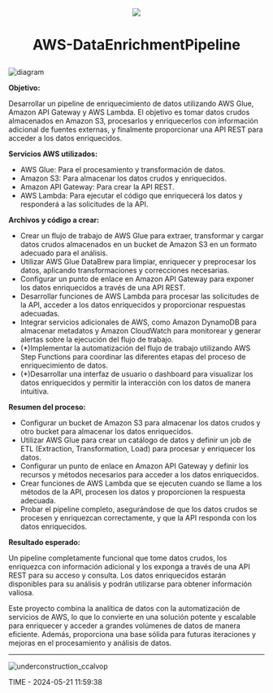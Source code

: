 <p align="center">
<img src="https://github.com/ccalvop/AWS-DataEnrichmentPipeline/assets/126183973/aa5f6aea-a4d2-46c3-9ffe-f818086ba3f2" />
</p>

# <p align="center">AWS-DataEnrichmentPipeline</p>

![diagram](https://github.com/ccalvop/AWS-DataEnrichmentPipeline/assets/126183973/0032b83a-9d8e-4aee-a9c1-02be8c41c34e)

**Objetivo:**

Desarrollar un pipeline de enriquecimiento de datos utilizando AWS Glue, Amazon API Gateway y AWS Lambda. El objetivo es tomar datos crudos almacenados en Amazon S3, procesarlos y enriquecerlos con información adicional de fuentes externas, y finalmente proporcionar una API REST para acceder a los datos enriquecidos.

**Servicios AWS utilizados:**

  - AWS Glue: Para el procesamiento y transformación de datos.
  - Amazon S3: Para almacenar los datos crudos y enriquecidos.
  - Amazon API Gateway: Para crear la API REST.
  - AWS Lambda: Para ejecutar el código que enriquecerá los datos y responderá a las solicitudes de la API.

**Archivos y código a crear:**

  - Crear un flujo de trabajo de AWS Glue para extraer, transformar y cargar datos crudos almacenados en un bucket de Amazon S3 en un formato adecuado para el análisis.
  - Utilizar AWS Glue DataBrew para limpiar, enriquecer y preprocesar los datos, aplicando transformaciones y correcciones necesarias.
  - Configurar un punto de enlace en Amazon API Gateway para exponer los datos enriquecidos a través de una API REST.
  - Desarrollar funciones de AWS Lambda para procesar las solicitudes de la API, acceder a los datos enriquecidos y proporcionar respuestas adecuadas.
  - Integrar servicios adicionales de AWS, como Amazon DynamoDB para almacenar metadatos y Amazon CloudWatch para monitorear y generar alertas sobre la ejecución del flujo de trabajo.
  - (*)Implementar la automatización del flujo de trabajo utilizando AWS Step Functions para coordinar las diferentes etapas del proceso de enriquecimiento de datos.
  - (*)Desarrollar una interfaz de usuario o dashboard para visualizar los datos enriquecidos y permitir la interacción con los datos de manera intuitiva.

**Resumen del proceso:**

  - Configurar un bucket de Amazon S3 para almacenar los datos crudos y otro bucket para almacenar los datos enriquecidos.
  - Utilizar AWS Glue para crear un catálogo de datos y definir un job de ETL (Extraction, Transformation, Load) para procesar y enriquecer los datos.
  - Configurar un punto de enlace en Amazon API Gateway y definir los recursos y métodos necesarios para acceder a los datos enriquecidos.
  - Crear funciones de AWS Lambda que se ejecuten cuando se llame a los métodos de la API, procesen los datos y proporcionen la respuesta adecuada.
  - Probar el pipeline completo, asegurándose de que los datos crudos se procesen y enriquezcan correctamente, y que la API responda con los datos enriquecidos.

**Resultado esperado:**

Un pipeline completamente funcional que tome datos crudos, los enriquezca con información adicional y los exponga a través de una API REST para su acceso y consulta. Los datos enriquecidos estarán disponibles para su análisis y podrán utilizarse para obtener información valiosa.

Este proyecto combina la analítica de datos con la automatización de servicios de AWS, lo que lo convierte en una solución potente y escalable para enriquecer y acceder a grandes volúmenes de datos de manera eficiente. Además, proporciona una base sólida para futuras iteraciones y mejoras en el procesamiento y análisis de datos.

***
![underconstruction_ccalvop](https://github.com/ccalvop/ML-TrafficInsights/assets/126183973/b9de3820-25a3-45dc-ab38-e65d96460d83)


TIME - 2024-05-21 11:59:38